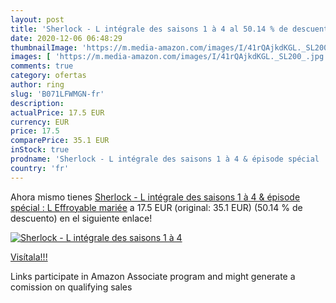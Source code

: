 ```yaml
---
layout: post
title: 'Sherlock - L intégrale des saisons 1 à 4 al 50.14 % de descuento'
date: 2020-12-06 06:48:29
thumbnailImage: 'https://m.media-amazon.com/images/I/41rQAjkdKGL._SL200_.jpg'
images: [ 'https://m.media-amazon.com/images/I/41rQAjkdKGL._SL200_.jpg' ]
comments: true
category: ofertas
author: ring
slug: 'B071LFWMGN-fr'
description:
actualPrice: 17.5 EUR
currency: EUR
price: 17.5
comparePrice: 35.1 EUR
inStock: true
prodname: 'Sherlock - L intégrale des saisons 1 à 4 & épisode spécial : L Effroyable mariée'
country: 'fr'
---
```


Ahora mismo tienes [Sherlock - L intégrale des saisons 1 à 4 & épisode spécial : L Effroyable mariée](https://www.amazon.fr/dp/B071LFWMGN/?tag=tolees0d-21) a 17.5 EUR (original: 35.1 EUR) (50.14 %  de descuento) en el siguiente enlace!

[![Sherlock - L intégrale des saisons 1 à 4](https://m.media-amazon.com/images/I/41rQAjkdKGL._SL200_.jpg)](https://www.amazon.fr/dp/B071LFWMGN/?tag=tolees0d-21)

[Visítala!!!](https://www.amazon.fr/dp/B071LFWMGN/?tag=tolees0d-21)

Links participate in Amazon Associate program and might generate a comission on qualifying sales

